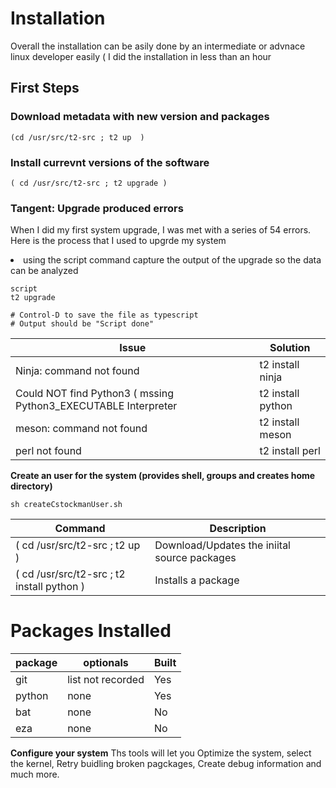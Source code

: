 # Installation

Overall the installation can be asily done by an intermediate or advnace linux developer easily ( I did the installation in 
less than an hour

## First Steps 

### Download metadata with new version and packages

```
(cd /usr/src/t2-src ; t2 up  )
```

### Install currevnt versions of the software

```
( cd /usr/src/t2-src ; t2 upgrade )
```


### Tangent: Upgrade produced errors

When I did my first system upgrade, I was met with a series of 54 errors.  Here is the process that I used to upgrde my system

<li>using the script command capture the output of the upgrade so the data can be analyzed </li>

```
script
t2 upgrade

# Control-D to save the file as typescript
# Output should be "Script done"
```

|Issue|Solution|
|-----|--------|
|Ninja: command not found | t2 install ninja |
|Could NOT find Python3 ( mssing Python3_EXECUTABLE Interpreter|t2 install python|
|meson: command not found |t2 install meson |
|perl not found|t2 install perl|



<b>Create an user for the system (provides shell, groups and creates home directory)</b>
```
sh createCstockmanUser.sh
```


|Command|Description|
|-------|-----------|
|( cd /usr/src/t2-src ; t2 up ) | Download/Updates the iniital source packages |
|( cd /usr/src/t2-src ; t2 install python ) | Installs a package     |

# Packages Installed

| package | optionals | Built |
|---------|-----------|-------|
| git     | list not recorded | Yes |
| python  | none              | Yes |
| bat     | none              | No  |
| eza     | none              | No  | 

<b>Configure your system</b>
Ths tools will let you Optimize the system, select the kernel, Retry buidling broken pagckages, Create debug information and much more.
